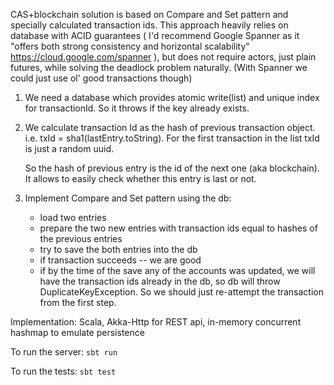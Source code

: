 CAS+blockchain solution is based on Compare and Set pattern and specially calculated transaction ids. 
This approach heavily relies on database with ACID guarantees ( I'd recommend Google Spanner as it "offers both strong consistency and horizontal scalability" https://cloud.google.com/spanner ), 
but does not require actors, just plain futures, while solving the deadlock problem naturally. (With Spanner we could just use ol' good transactions though) 

1. We need a database which provides atomic write(list) and unique index for transactionId.
   So it throws if the key already exists.

2. We calculate transaction Id as the hash of previous transaction object.
   i.e. txId = sha1(lastEntry.toString). For the first transaction in the list txId is just a random uuid.
   
   So the hash of previous entry is the id of the next one (aka blockchain).
   It allows to easily check whether this entry is last or not.
 
3. Implement Compare and Set pattern using the db:
    - load two entries
    - prepare the two new entries with transaction ids equal to hashes of the previous entries
    - try to save the both entries into the db
    - if transaction succeeds -- we are good
    - if by the time of the save any of the accounts was updated, we will have the transaction ids already in the db,
      so db will throw DuplicateKeyException. So we should just re-attempt the transaction from the first step.
      
Implementation:
Scala, Akka-Http for REST api, in-memory concurrent hashmap to emulate persistence

To run the server:
`sbt run`

To run the tests:
`sbt test`
